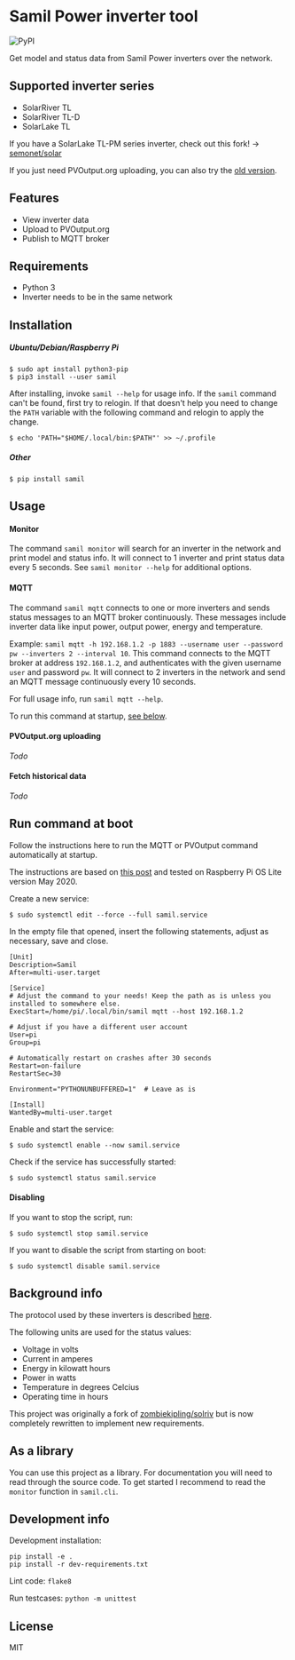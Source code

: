 # Samil Power inverter tool

![PyPI](https://img.shields.io/pypi/v/samil)

Get model and status data from Samil Power inverters over the network.

## Supported inverter series

* SolarRiver TL
* SolarRiver TL-D
* SolarLake TL

If you have a SolarLake TL-PM series inverter, check out this fork!
->
[semonet/solar](https://github.com/semonet/solar)

If you just need PVOutput.org uploading, you can also try the
[old version](https://github.com/mhvis/solar).

## Features

* View inverter data
* Upload to PVOutput.org
* Publish to MQTT broker

## Requirements

* Python 3
* Inverter needs to be in the same network

## Installation

##### Ubuntu/Debian/Raspberry Pi

```commandline
$ sudo apt install python3-pip
$ pip3 install --user samil
```

After installing, invoke `samil --help` for usage info.
If the `samil` command can't be found, first try to relogin.
If that doesn't help you need to change the `PATH` variable
with the following command and relogin to apply the change.

```commandline
$ echo 'PATH="$HOME/.local/bin:$PATH"' >> ~/.profile
```

##### Other

```commandline
$ pip install samil
```



## Usage

#### Monitor

The command `samil monitor` will search for an inverter in the network and print model and status info.
It will connect to 1 inverter and print status data every 5 seconds.
See `samil monitor --help` for additional options.

#### MQTT

The command `samil mqtt` connects to one or more inverters and sends status
messages to an MQTT broker continuously. These messages include inverter data
like input power, output power, energy and temperature.

Example: `samil mqtt -h 192.168.1.2 -p 1883 --username user --password pw --inverters 2 --interval 10`.
This command connects to the MQTT broker at address `192.168.1.2`, and
authenticates with the given username `user` and password `pw`. It will
connect to 2 inverters in the network and send an MQTT message continuously every 10 seconds.

For full usage info, run `samil mqtt --help`.

To run this command at startup, [see below](#run-command-at-boot).

#### PVOutput.org uploading

*Todo*

#### Fetch historical data

*Todo*

## Run command at boot

Follow the instructions here to run the MQTT or PVOutput command automatically at startup.

The instructions are based on [this post](https://raspberrypi.stackexchange.com/a/108723)
and tested on Raspberry Pi OS Lite version May 2020.

Create a new service:
```
$ sudo systemctl edit --force --full samil.service
```

In the empty file that opened, insert the following statements, adjust as necessary, save and close.
```
[Unit]
Description=Samil
After=multi-user.target

[Service]
# Adjust the command to your needs! Keep the path as is unless you installed to somewhere else.
ExecStart=/home/pi/.local/bin/samil mqtt --host 192.168.1.2

# Adjust if you have a different user account
User=pi
Group=pi

# Automatically restart on crashes after 30 seconds
Restart=on-failure
RestartSec=30

Environment="PYTHONUNBUFFERED=1"  # Leave as is

[Install]
WantedBy=multi-user.target
```

Enable and start the service:
```
$ sudo systemctl enable --now samil.service
```

Check if the service has successfully started:
```
$ sudo systemctl status samil.service
```

#### Disabling

If you want to stop the script, run:

```
$ sudo systemctl stop samil.service
```

If you want to disable the script from starting on boot:

```
$ sudo systemctl disable samil.service
```
## Background info

The protocol used by these inverters is described
[here](https://mhvis.github.io/solar/).

The following units are used for the status values:

* Voltage in volts
* Current in amperes
* Energy in kilowatt hours
* Power in watts
* Temperature in degrees Celcius
* Operating time in hours

This project was originally a fork of [zombiekipling/solriv](https://github.com/zombiekipling/solriv)
but is now completely rewritten to implement new requirements.


## As a library

You can use this project as a library.
For documentation you will need to read through the source code.
To get started I recommend to read the `monitor` function in `samil.cli`.

## Development info

Development installation:
```commandline
pip install -e .
pip install -r dev-requirements.txt
```
Lint code: `flake8`

Run testcases: `python -m unittest`


## License

MIT
